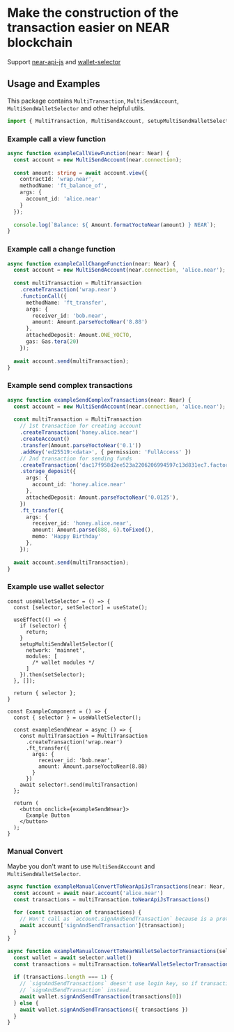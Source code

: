 # Make the construction of the transaction easier on NEAR blockchain

Support [near-api-js](https://github.com/near/near-api-js) and [wallet-selector](https://github.com/near/wallet-selector)

## Usage and Examples
This package contains `MultiTransaction`, `MultiSendAccount`, `MultiSendWalletSelector` and other helpful utils.
```typescript
import { MultiTransaction, MultiSendAccount, setupMultiSendWalletSelector, Amount, Gas } from "multi-transaction";
```
### Example call a view function
```typescript
async function exampleCallViewFunction(near: Near) {
  const account = new MultiSendAccount(near.connection);
  
  const amount: string = await account.view({
    contractId: 'wrap.near',
    methodName: 'ft_balance_of',
    args: {
      account_id: 'alice.near'
    }
  });
  
  console.log(`Balance: ${ Amount.formatYoctoNear(amount) } NEAR`);
}
```

### Example call a change function
```typescript
async function exampleCallChangeFunction(near: Near) {
  const account = new MultiSendAccount(near.connection, 'alice.near');
  
  const multiTransaction = MultiTransaction
    .createTransaction('wrap.near')
    .functionCall({
      methodName: 'ft_transfer',
      args: {
        receiver_id: 'bob.near',
        amount: Amount.parseYoctoNear('8.88')
      },
      attachedDeposit: Amount.ONE_YOCTO,
      gas: Gas.tera(20)
    });
  
  await account.send(multiTransaction);
}
```

### Example send complex transactions
```typescript
async function exampleSendComplexTransactions(near: Near) {
  const account = new MultiSendAccount(near.connection, 'alice.near');
  
  const multiTransaction = MultiTransaction
    // 1st transaction for creating account
    .createTransaction('honey.alice.near')
    .createAccount()
    .transfer(Amount.parseYoctoNear('0.1'))
    .addKey('ed25519:<data>', { permission: 'FullAccess' })
    // 2nd transaction for sending funds
    .createTransaction('dac17f958d2ee523a2206206994597c13d831ec7.factory.bridge.near')
    .storage_deposit({
      args: {
        account_id: 'honey.alice.near'
      },
      attachedDeposit: Amount.parseYoctoNear('0.0125'),
    })
    .ft_transfer({
      args: {
        receiver_id: 'honey.alice.near',
        amount: Amount.parse(888, 6).toFixed(),
        memo: 'Happy Birthday'
      },
    });
  
  await account.send(multiTransaction);
}
```

### Example use wallet selector
```tsx
const useWalletSelector = () => {
  const [selector, setSelector] = useState();
  
  useEffect(() => {
    if (selector) {
      return;
    }
    setupMultiSendWalletSelector({
      network: 'mainnet',
      modules: [
        /* wallet modules */
      ]
    }).then(setSelector);
  }, []);
  
  return { selector };
}

const ExampleComponent = () => {
  const { selector } = useWalletSelector();
  
  const exampleSendWnear = async () => {
    const multiTransaction = MultiTransaction
      .createTransaction('wrap.near')
      .ft_transfer({
        args: {
          receiver_id: 'bob.near',
          amount: Amount.parseYoctoNear(8.88)
        }
      })
    await selector!.send(multiTransaction)
  };
  
  return (
    <button onclick={exampleSendWnear}>
      Example Button
    </button>
  );
}
```

### Manual Convert
Maybe you don't want to use `MultiSendAccount` and `MultiSendWalletSelector`.

```typescript
async function exampleManualConvertToNearApiJsTransactions(near: Near, multiTransaction: MultiTransaction) {
  const account = await near.account('alice.near')
  const transactions = multiTransaction.toNearApiJsTransactions()
  
  for (const transaction of transactions) {
    // Won't call as `account.signAndSendTransaction` because is a protected method.
    await account['signAndSendTransaction'](transaction);
  }
}

async function exampleManualConvertToNearWalletSelectorTransactions(selector: WalletSelector, multiTransaction: MultiTransaction) {
  const wallet = await selector.wallet()
  const transactions = multiTransaction.toNearWalletSelectorTransactions()
  
  if (transactions.length === 1) {
    // `signAndSendTransactions` deesn't use login key, so if transaction is not multiple, we suggest to use 
    // `signAndSendTransaction` instead.
    await wallet.signAndSendTransaction(transactions[0])
  } else {
    await wallet.signAndSendTransactions({ transactions })
  }
}
```
